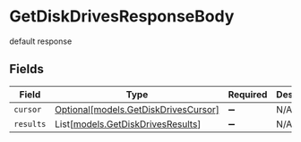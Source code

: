 # GetDiskDrivesResponseBody

default response


## Fields

| Field                                                                    | Type                                                                     | Required                                                                 | Description                                                              |
| ------------------------------------------------------------------------ | ------------------------------------------------------------------------ | ------------------------------------------------------------------------ | ------------------------------------------------------------------------ |
| `cursor`                                                                 | [Optional[models.GetDiskDrivesCursor]](../models/getdiskdrivescursor.md) | :heavy_minus_sign:                                                       | N/A                                                                      |
| `results`                                                                | List[[models.GetDiskDrivesResults](../models/getdiskdrivesresults.md)]   | :heavy_minus_sign:                                                       | N/A                                                                      |